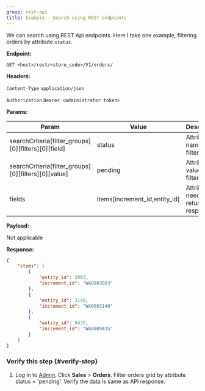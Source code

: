 ```yaml
---
group: rest-api
title: Example - Search using REST endpoints
---
```


We can search using REST Api endpoints. Here I take one example, filtering orders by attribute `status`.

**Endpoint:**

`GET <host>/rest/<store_code>/V1/orders/`

**Headers:**

`Content-Type` `application/json`

`Authorization` `Bearer <administrator token>`

**Params:**

Param | Value | Description
--- | --- | ---
searchCriteria[filter_groups][0][filters][0][field] | status | Attribute name to filter
searchCriteria[filter_groups][0][filters][0][value] | pending | Attribute value to filter
fields | items[increment_id,entity_id] | Attributes needs to be return as response

**Payload:**

Not applicable

**Response:**

```json
{
    "items": [
        {
            "entity_id": 3003,
            "increment_id": "WA0003003"
        },
        {
            "entity_id": 3140,
            "increment_id": "WA0003140"
        },
        {
            "entity_id": 9435,
            "increment_id": "WA0009435"
        }
    ]
}
```

### Verify this step {#verify-step}

1. Log in to [Admin](https://glossary.magento.com/admin). Click **Sales** > **Orders**. Filter orders grid by attribute status = 'pending'. Verify the data is same as API response.



